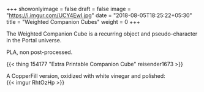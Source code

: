 +++
showonlyimage = false
draft = false
image = "https://i.imgur.com/UCY4EwI.jpg"
date = "2018-08-05T18:25:22+05:30"
title = "Weighted Companion Cubes"
weight = 0
+++

The Weighted Companion Cube is a recurring object and pseudo-character in the Portal universe.
<!--more-->

PLA, non post-processed.

{{< thing 154177 "Extra Printable Companion Cube" reisender1673 >}}

A CopperFill version, oxidized with white vinegar and polished:<br>
{{< imgur RhtOzHp >}}
